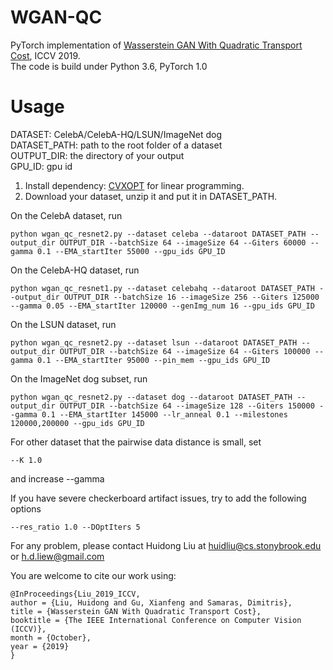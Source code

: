 # WGAN-QC
PyTorch implementation of [Wasserstein GAN With Quadratic Transport Cost](http://openaccess.thecvf.com/content_ICCV_2019/html/Liu_Wasserstein_GAN_With_Quadratic_Transport_Cost_ICCV_2019_paper.html),  ICCV 2019. <br>
The code is build under Python 3.6, PyTorch 1.0
# Usage
DATASET: CelebA/CelebA-HQ/LSUN/ImageNet dog <br>
DATASET_PATH: path to the root folder of a dataset <br>
OUTPUT_DIR: the directory of your output <br>
GPU_ID: gpu id
1. Install dependency: [CVXOPT](https://cvxopt.org/) for linear programming. <br> 
2. Download your dataset, unzip it and put it in DATASET_PATH. <br>

On the CelebA dataset, run 
```
python wgan_qc_resnet2.py --dataset celeba --dataroot DATASET_PATH --output_dir OUTPUT_DIR --batchSize 64 --imageSize 64 --Giters 60000 --gamma 0.1 --EMA_startIter 55000 --gpu_ids GPU_ID
```

On the CelebA-HQ dataset, run
```
python wgan_qc_resnet1.py --dataset celebahq --dataroot DATASET_PATH --output_dir OUTPUT_DIR --batchSize 16 --imageSize 256 --Giters 125000 --gamma 0.05 --EMA_startIter 120000 --genImg_num 16 --gpu_ids GPU_ID
```

On the LSUN dataset, run
```
python wgan_qc_resnet2.py --dataset lsun --dataroot DATASET_PATH --output_dir OUTPUT_DIR --batchSize 64 --imageSize 64 --Giters 100000 --gamma 0.1 --EMA_startIter 95000 --pin_mem --gpu_ids GPU_ID
```

On the ImageNet dog subset, run
```
python wgan_qc_resnet2.py --dataset dog --dataroot DATASET_PATH --output_dir OUTPUT_DIR --batchSize 64 --imageSize 128 --Giters 150000 --gamma 0.1 --EMA_startIter 145000 --lr_anneal 0.1 --milestones 120000,200000 --gpu_ids GPU_ID
```

For other dataset that the pairwise data distance is small, set 
```
--K 1.0
```
and increase --gamma

If you have severe checkerboard artifact issues, try to add the following options
```
--res_ratio 1.0 --DOptIters 5
```

For any problem, please contact Huidong Liu at huidliu@cs.stonybrook.edu or h.d.liew@gmail.com <br>

You are welcome to cite our work using:
```
@InProceedings{Liu_2019_ICCV,
author = {Liu, Huidong and Gu, Xianfeng and Samaras, Dimitris},
title = {Wasserstein GAN With Quadratic Transport Cost},
booktitle = {The IEEE International Conference on Computer Vision (ICCV)},
month = {October},
year = {2019}
}
```
